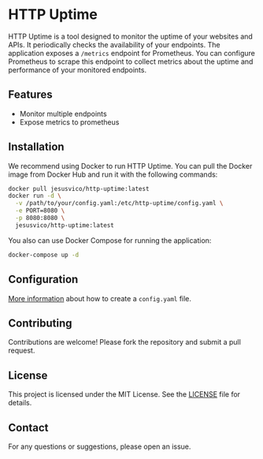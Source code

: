 # HTTP Uptime

HTTP Uptime is a tool designed to monitor the uptime of your websites and APIs. It periodically checks the availability of your endpoints. The application exposes a `/metrics` endpoint for Prometheus. You can configure Prometheus to scrape this endpoint to collect metrics about the uptime and performance of your monitored endpoints.

## Features

- Monitor multiple endpoints
- Expose metrics to prometheus

## Installation

We recommend using Docker to run HTTP Uptime. You can pull the Docker image from Docker Hub and run it with the following commands:
```bash
docker pull jesusvico/http-uptime:latest
docker run -d \
  -v /path/to/your/config.yaml:/etc/http-uptime/config.yaml \
  -e PORT=8080 \
  -p 8080:8080 \
  jesusvico/http-uptime:latest
```

You also can use Docker Compose for running the application:
```bash
docker-compose up -d
```

## Configuration

[More information](docs/config.md) about how to create a `config.yaml` file.

## Contributing

Contributions are welcome! Please fork the repository and submit a pull request.

## License

This project is licensed under the MIT License. See the [LICENSE](LICENSE) file for details.

## Contact

For any questions or suggestions, please open an issue.
